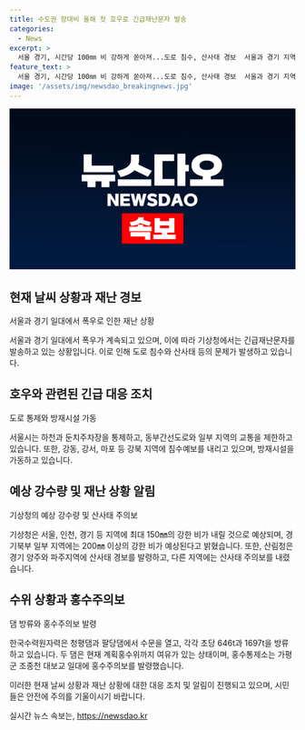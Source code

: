 ```yaml
---
title: 수도권 장대비 올해 첫 호우로 긴급재난문자 발송
categories:
  - News
excerpt: >
  서울 경기, 시간당 100㎜ 비 강하게 쏟아져...도로 침수, 산사태 경보  서울과 경기 지역에 호우가 쏟아지며, 도로 침수와 산사태 경보가 발령되었다. 이로 인해 호우 긴급재난문자가 발송되기도 했고, 강한 비에 대비하기 위해 도로 통제와 방재시설 가동 등이 이루어졌다. 또한, 홍수통제소는 댐에서의 방류를 진행 중이며, 산림청은 산사태 경보와 주의보를 내리는 등 안전 조치에 주력하고 있다. 기상청은 더 많은 호우가 예상된다고 밝혀, 시민들은 안전에 주의해야 한다고 당부했다.
feature_text: >
  서울 경기, 시간당 100㎜ 비 강하게 쏟아져...도로 침수, 산사태 경보  서울과 경기 지역에 호우가 쏟아지며, 도로 침수와 산사태 경보가 발령되었다. 이로 인해 호우 긴급재난문자가 발송되기도 했고, 강한 비에 대비하기 위해 도로 통제와 방재시설 가동 등이 이루어졌다. 또한, 홍수통제소는 댐에서의 방류를 진행 중이며, 산림청은 산사태 경보와 주의보를 내리는 등 안전 조치에 주력하고 있다. 기상청은 더 많은 호우가 예상된다고 밝혀, 시민들은 안전에 주의해야 한다고 당부했다.
image: '/assets/img/newsdao_breakingnews.jpg'
---
```


<p><img src="/assets/img/newsdao_breakingnews.jpg" alt="pcversion 속보" /></p>

<h2 data-ke-size="size26">현재 날씨 상황과 재난 경보</h2>

<p data-ke-size="size16">서울과 경기 일대에서 폭우로 인한 재난 상황</p>

<p>서울과 경기 일대에서 폭우가 계속되고 있으며, 이에 따라 기상청에서는 긴급재난문자를 발송하고 있는 상황입니다. 이로 인해 도로 침수와 산사태 등의 문제가 발생하고 있습니다.</p>

<h2 data-ke-size="size26">호우와 관련된 긴급 대응 조치</h2>

<p data-ke-size="size16">도로 통제와 방재시설 가동</p>

<p>서울시는 하천과 둔치주차장을 통제하고, 동부간선도로와 일부 지역의 교통을 제한하고 있습니다. 또한, 강동, 강서, 마포 등 강북 지역에 침수예보를 내리고 있으며, 방재시설을 가동하고 있습니다.</p>

<h2 data-ke-size="size26">예상 강수량 및 재난 상황 알림</h2>

<p data-ke-size="size16">기상청의 예상 강수량 및 산사태 주의보</p>

<p>기상청은 서울, 인천, 경기 등 지역에 최대 150㎜의 강한 비가 내릴 것으로 예상되며, 경기북부 일부 지역에는 200㎜ 이상의 강한 비가 예상된다고 밝혔습니다. 또한, 산림청은 경기 양주와 파주지역에 산사태 경보를 발령하고, 다른 지역에는 산사태 주의보를 내렸습니다.</p>

<h2 data-ke-size="size26">수위 상황과 홍수주의보</h2>

<p data-ke-size="size16">댐 방류와 홍수주의보 발령</p>

<p>한국수력원자력은 청평댐과 팔당댐에서 수문을 열고, 각각 초당 646t과 1697t을 방류하고 있습니다. 두 댐은 현재 계획홍수위까지 여유가 있는 상태이며, 홍수통제소는 가평군 조종천 대보교 일대에 홍수주의보를 발령했습니다.</p>

<p>이러한 현재 날씨 상황과 재난 상황에 대한 대응 조치 및 알림이 진행되고 있으며, 시민들은 안전에 주의를 기울이시기 바랍니다.</p>
실시간 뉴스 속보는, <a href="https://newsdao.kr" rel="dofollow">https://newsdao.kr</a>


